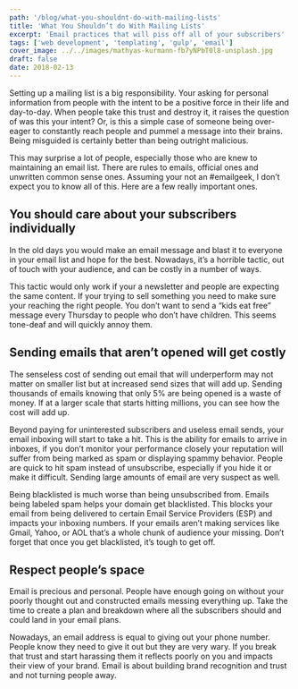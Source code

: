 ```yaml
---
path: '/blog/what-you-shouldnt-do-with-mailing-lists'
title: 'What You Shouldn’t do With Mailing Lists'
excerpt: 'Email practices that will piss off all of your subscribers'
tags: ['web development', 'templating', 'gulp', 'email']
cover_image: ../../images/mathyas-kurmann-fb7yNPbT0l8-unsplash.jpg
draft: false
date: 2018-02-13
---
```


Setting up a mailing list is a big responsibility. Your asking for personal information from people with the intent to be a positive force in their life and day-to-day. When people take this trust and destroy it, it raises the question of was this your intent? Or, is this a simple case of someone being over-eager to constantly reach people and pummel a message into their brains. Being misguided is certainly better than being outright malicious.

This may surprise a lot of people, especially those who are knew to maintaining an email list. There are rules to emails, official ones and unwritten common sense ones. Assuming your not an #emailgeek, I don’t expect you to know all of this. Here are a few really important ones.

## You should care about your subscribers individually

In the old days you would make an email message and blast it to everyone in your email list and hope for the best. Nowadays, it’s a horrible tactic, out of touch with your audience, and can be costly in a number of ways.

This tactic would only work if your a newsletter and people are expecting the same content. If your trying to sell something you need to make sure your reaching the right people. You don’t want to send a “kids eat free” message every Thursday to people who don’t have children. This seems tone-deaf and will quickly annoy them.

## Sending emails that aren’t opened will get costly

The senseless cost of sending out email that will underperform may not matter on smaller list but at increased send sizes that will add up. Sending thousands of emails knowing that only 5% are being opened is a waste of money. If at a larger scale that starts hitting millions, you can see how the cost will add up.

Beyond paying for uninterested subscribers and useless email sends, your email inboxing will start to take a hit. This is the ability for emails to arrive in inboxes, if you don’t monitor your performance closely your reputation will suffer from being marked as spam or displaying spammy behavior. People are quick to hit spam instead of unsubscribe, especially if you hide it or make it difficult. Sending large amounts of email are very suspect as well.

Being blacklisted is much worse than being unsubscribed from. Emails being labeled spam helps your domain get blacklisted. This blocks your email from being delivered to certain Email Service Providers (ESP) and impacts your inboxing numbers. If your emails aren’t making services like Gmail, Yahoo, or AOL that’s a whole chunk of audience your missing. Don’t forget that once you get blacklisted, it’s tough to get off.

## Respect people’s space

Email is precious and personal. People have enough going on without your poorly thought out and constructed emails messing everything up. Take the time to create a plan and breakdown where all the subscribers should and could land in your email plans.

Nowadays, an email address is equal to giving out your phone number. People know they need to give it out but they are very wary. If you break that trust and start harassing them it reflects poorly on you and impacts their view of your brand. Email is about building brand recognition and trust and not turning people away.